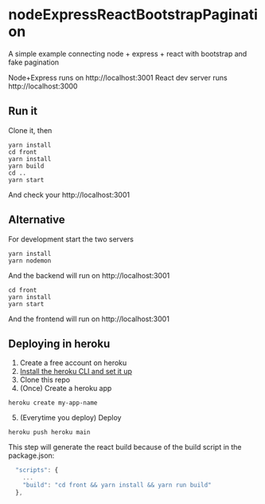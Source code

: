# nodeExpressReactBootstrapPagination

A simple example connecting node + express + react with bootstrap and fake pagination

Node+Express runs on http://localhost:3001
React dev server runs http://localhost:3000

## Run it

Clone it, then

```
yarn install
cd front
yarn install
yarn build
cd ..
yarn start
```

And check your http://localhost:3001

## Alternative

For development start the two servers

```
yarn install
yarn nodemon
```

And the backend will run on http://localhost:3001

```
cd front
yarn install
yarn start
```

And the frontend will run on http://localhost:3001

## Deploying in heroku

1. Create a free account on heroku
2. [Install the heroku CLI and set it up](https://devcenter.heroku.com/articles/getting-started-with-nodejs#set-up)
3. Clone this repo
4. (Once) Create a heroku app

```
heroku create my-app-name
```

5. (Everytime you deploy) Deploy

```
heroku push heroku main
```

This step will generate the react build because of the build script in the package.json:

```js
  "scripts": {
    ...
    "build": "cd front && yarn install && yarn run build"
  },
```
